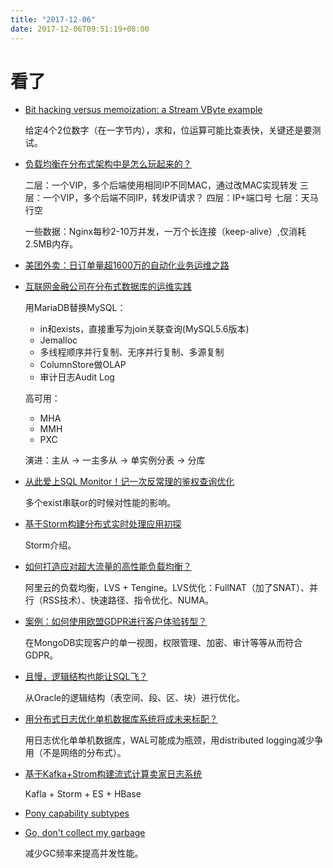 ```yaml
---
title: "2017-12-06"
date: 2017-12-06T09:51:19+08:00
---
```


# 看了

+ [Bit hacking versus memoization: a Stream VByte example](https://lemire.me/blog/2017/11/28/bit-hacking-versus-memoization-a-stream-vbyte-example/)

    给定4个2位数字（在一字节内），求和，位运算可能比查表快，关键还是要测试。

+ [负载均衡在分布式架构中是怎么玩起来的？](http://mp.weixin.qq.com/s/RncTSB9iDpQtOl1HCCJLmQ)

    二层：一个VIP，多个后端使用相同IP不同MAC，通过改MAC实现转发
    三层：一个VIP，多个后端不同IP，转发IP请求？
    四层：IP+端口号
    七层：天马行空

    一些数据：Nginx每秒2-10万并发，一万个长连接（keep-alive）,仅消耗2.5MB内存。

+ [美团外卖：日订单量超1600万的自动化业务运维之路](https://mp.weixin.qq.com/s/IzQzDm7F8y2t0pYG_sEepA)

+ [互联网金融公司在分布式数据库的运维实践](http://mp.weixin.qq.com/s/8a5QjPR6LO0EUhAkMSja0g)

    用MariaDB替换MySQL：

    + in和exists，直接重写为join关联查询(MySQL5.6版本)
    + Jemalloc
    + 多线程顺序并行复制、无序并行复制、多源复制
    + ColumnStore做OLAP
    + 审计日志Audit Log

    高可用：
    + MHA
    + MMH
    + PXC

    演进：主从 -> 一主多从 -> 单实例分表 -> 分库


+ [从此爱上SQL Monitor！记一次反常理的鉴权查询优化](http://mp.weixin.qq.com/s/GVwyopklEKbvc194Myt2dQ)

    多个exist串联or的时候对性能的影响。

+ [基于Storm构建分布式实时处理应用初探](http://mp.weixin.qq.com/s/rCm3OzAMLX2T3kSLcNFlkg)

    Storm介绍。

+ [如何打造应对超大流量的高性能负载均衡？](http://mp.weixin.qq.com/s/DKYg6Hz00YmBPEHg0WeZ_A)

    阿里云的负载均衡，LVS + Tengine。LVS优化：FullNAT（加了SNAT）、并行（RSS技术）、快速路径、指令优化、NUMA。

+ [案例：如何使用欧盟GDPR进行客户体验转型？](http://mp.weixin.qq.com/s/GnM5-z2cy08WlpR3UdrQOA)

    在MongoDB实现客户的单一视图，权限管理、加密、审计等等从而符合GDPR。

+ [且慢，逻辑结构也能让SQL飞？](http://mp.weixin.qq.com/s/B-Ylaj3EIHhFWsT8FZSKMw)

    从Oracle的逻辑结构（表空间、段、区、块）进行优化。

+ [用分布式日志优化单机数据库系统将成未来标配？](http://mp.weixin.qq.com/s/it204eMoxfGxWkUOVyk2Fw)

    用日志优化单单机数据库，WAL可能成为瓶颈，用distributed logging减少争用（不是网络的分布式）。

+ [基于Kafka+Strom构建流式计算卖家日志系统](http://mp.weixin.qq.com/s/WTkRQ9NpmXwDTEW6Drq62w)

    Kafla + Storm + ES + HBase

+ [Pony capability subtypes](https://johanneshoff.com/pony-subtypes/pony%20subtypes.svg)

+ [Go, don't collect my garbage](https://blog.cloudflare.com/go-dont-collect-my-garbage/)

    减少GC频率来提高并发性能。
